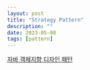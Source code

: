 ```yaml
---
layout: post
title: "Strategy Pattern"
description: ""
date: 2023-05-08
tags: [pattern]
---
```


<a href="http://www.yes24.com/Product/Goods/12501269">자바 객체지향 디자인 패턴</a>
